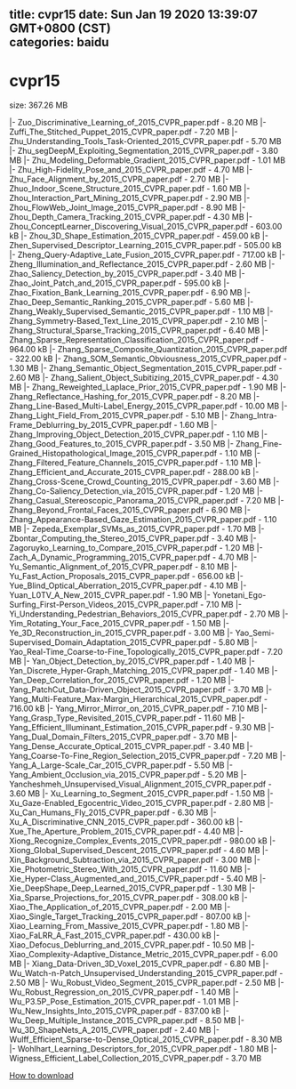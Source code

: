 
title: cvpr15
date: Sun Jan 19 2020 13:39:07 GMT+0800 (CST)    
categories: baidu
---

# cvpr15
size: 367.26 MB
 
 
|- Zuo_Discriminative_Learning_of_2015_CVPR_paper.pdf - 8.20 MB
|- Zuffi_The_Stitched_Puppet_2015_CVPR_paper.pdf - 7.20 MB
|- Zhu_Understanding_Tools_Task-Oriented_2015_CVPR_paper.pdf - 5.70 MB
|- Zhu_segDeepM_Exploiting_Segmentation_2015_CVPR_paper.pdf - 3.80 MB
|- Zhu_Modeling_Deformable_Gradient_2015_CVPR_paper.pdf - 1.01 MB
|- Zhu_High-Fidelity_Pose_and_2015_CVPR_paper.pdf - 4.70 MB
|- Zhu_Face_Alignment_by_2015_CVPR_paper.pdf - 2.70 MB
|- Zhuo_Indoor_Scene_Structure_2015_CVPR_paper.pdf - 1.60 MB
|- Zhou_Interaction_Part_Mining_2015_CVPR_paper.pdf - 2.90 MB
|- Zhou_FlowWeb_Joint_Image_2015_CVPR_paper.pdf - 8.90 MB
|- Zhou_Depth_Camera_Tracking_2015_CVPR_paper.pdf - 4.30 MB
|- Zhou_ConceptLearner_Discovering_Visual_2015_CVPR_paper.pdf - 603.00 kB
|- Zhou_3D_Shape_Estimation_2015_CVPR_paper.pdf - 459.00 kB
|- Zhen_Supervised_Descriptor_Learning_2015_CVPR_paper.pdf - 505.00 kB
|- Zheng_Query-Adaptive_Late_Fusion_2015_CVPR_paper.pdf - 717.00 kB
|- Zheng_Illumination_and_Reflectance_2015_CVPR_paper.pdf - 2.60 MB
|- Zhao_Saliency_Detection_by_2015_CVPR_paper.pdf - 3.40 MB
|- Zhao_Joint_Patch_and_2015_CVPR_paper.pdf - 595.00 kB
|- Zhao_Fixation_Bank_Learning_2015_CVPR_paper.pdf - 6.90 MB
|- Zhao_Deep_Semantic_Ranking_2015_CVPR_paper.pdf - 5.60 MB
|- Zhang_Weakly_Supervised_Semantic_2015_CVPR_paper.pdf - 1.10 MB
|- Zhang_Symmetry-Based_Text_Line_2015_CVPR_paper.pdf - 2.10 MB
|- Zhang_Structural_Sparse_Tracking_2015_CVPR_paper.pdf - 6.40 MB
|- Zhang_Sparse_Representation_Classification_2015_CVPR_paper.pdf - 964.00 kB
|- Zhang_Sparse_Composite_Quantization_2015_CVPR_paper.pdf - 322.00 kB
|- Zhang_SOM_Semantic_Obviousness_2015_CVPR_paper.pdf - 1.30 MB
|- Zhang_Semantic_Object_Segmentation_2015_CVPR_paper.pdf - 2.60 MB
|- Zhang_Salient_Object_Subitizing_2015_CVPR_paper.pdf - 4.30 MB
|- Zhang_Reweighted_Laplace_Prior_2015_CVPR_paper.pdf - 1.90 MB
|- Zhang_Reflectance_Hashing_for_2015_CVPR_paper.pdf - 8.20 MB
|- Zhang_Line-Based_Multi-Label_Energy_2015_CVPR_paper.pdf - 10.00 MB
|- Zhang_Light_Field_From_2015_CVPR_paper.pdf - 5.10 MB
|- Zhang_Intra-Frame_Deblurring_by_2015_CVPR_paper.pdf - 1.60 MB
|- Zhang_Improving_Object_Detection_2015_CVPR_paper.pdf - 1.10 MB
|- Zhang_Good_Features_to_2015_CVPR_paper.pdf - 3.50 MB
|- Zhang_Fine-Grained_Histopathological_Image_2015_CVPR_paper.pdf - 1.10 MB
|- Zhang_Filtered_Feature_Channels_2015_CVPR_paper.pdf - 1.10 MB
|- Zhang_Efficient_and_Accurate_2015_CVPR_paper.pdf - 288.00 kB
|- Zhang_Cross-Scene_Crowd_Counting_2015_CVPR_paper.pdf - 3.60 MB
|- Zhang_Co-Saliency_Detection_via_2015_CVPR_paper.pdf - 1.20 MB
|- Zhang_Casual_Stereoscopic_Panorama_2015_CVPR_paper.pdf - 7.20 MB
|- Zhang_Beyond_Frontal_Faces_2015_CVPR_paper.pdf - 6.90 MB
|- Zhang_Appearance-Based_Gaze_Estimation_2015_CVPR_paper.pdf - 1.10 MB
|- Zepeda_Exemplar_SVMs_as_2015_CVPR_paper.pdf - 1.70 MB
|- Zbontar_Computing_the_Stereo_2015_CVPR_paper.pdf - 3.40 MB
|- Zagoruyko_Learning_to_Compare_2015_CVPR_paper.pdf - 1.20 MB
|- Zach_A_Dynamic_Programming_2015_CVPR_paper.pdf - 4.70 MB
|- Yu_Semantic_Alignment_of_2015_CVPR_paper.pdf - 8.10 MB
|- Yu_Fast_Action_Proposals_2015_CVPR_paper.pdf - 656.00 kB
|- Yue_Blind_Optical_Aberration_2015_CVPR_paper.pdf - 4.10 MB
|- Yuan_L0TV_A_New_2015_CVPR_paper.pdf - 1.90 MB
|- Yonetani_Ego-Surfing_First-Person_Videos_2015_CVPR_paper.pdf - 7.10 MB
|- Yi_Understanding_Pedestrian_Behaviors_2015_CVPR_paper.pdf - 2.70 MB
|- Yim_Rotating_Your_Face_2015_CVPR_paper.pdf - 1.50 MB
|- Ye_3D_Reconstruction_in_2015_CVPR_paper.pdf - 3.00 MB
|- Yao_Semi-Supervised_Domain_Adaptation_2015_CVPR_paper.pdf - 5.80 MB
|- Yao_Real-Time_Coarse-to-Fine_Topologically_2015_CVPR_paper.pdf - 7.20 MB
|- Yan_Object_Detection_by_2015_CVPR_paper.pdf - 1.40 MB
|- Yan_Discrete_Hyper-Graph_Matching_2015_CVPR_paper.pdf - 1.40 MB
|- Yan_Deep_Correlation_for_2015_CVPR_paper.pdf - 1.20 MB
|- Yang_PatchCut_Data-Driven_Object_2015_CVPR_paper.pdf - 3.70 MB
|- Yang_Multi-Feature_Max-Margin_Hierarchical_2015_CVPR_paper.pdf - 716.00 kB
|- Yang_Mirror_Mirror_on_2015_CVPR_paper.pdf - 7.10 MB
|- Yang_Grasp_Type_Revisited_2015_CVPR_paper.pdf - 11.60 MB
|- Yang_Efficient_Illuminant_Estimation_2015_CVPR_paper.pdf - 9.30 MB
|- Yang_Dual_Domain_Filters_2015_CVPR_paper.pdf - 3.70 MB
|- Yang_Dense_Accurate_Optical_2015_CVPR_paper.pdf - 3.40 MB
|- Yang_Coarse-To-Fine_Region_Selection_2015_CVPR_paper.pdf - 7.20 MB
|- Yang_A_Large-Scale_Car_2015_CVPR_paper.pdf - 5.50 MB
|- Yang_Ambient_Occlusion_via_2015_CVPR_paper.pdf - 5.20 MB
|- Yancheshmeh_Unsupervised_Visual_Alignment_2015_CVPR_paper.pdf - 3.60 MB
|- Xu_Learning_to_Segment_2015_CVPR_paper.pdf - 1.50 MB
|- Xu_Gaze-Enabled_Egocentric_Video_2015_CVPR_paper.pdf - 2.80 MB
|- Xu_Can_Humans_Fly_2015_CVPR_paper.pdf - 6.30 MB
|- Xu_A_Discriminative_CNN_2015_CVPR_paper.pdf - 360.00 kB
|- Xue_The_Aperture_Problem_2015_CVPR_paper.pdf - 4.40 MB
|- Xiong_Recognize_Complex_Events_2015_CVPR_paper.pdf - 980.00 kB
|- Xiong_Global_Supervised_Descent_2015_CVPR_paper.pdf - 4.60 MB
|- Xin_Background_Subtraction_via_2015_CVPR_paper.pdf - 3.00 MB
|- Xie_Photometric_Stereo_With_2015_CVPR_paper.pdf - 11.60 MB
|- Xie_Hyper-Class_Augmented_and_2015_CVPR_paper.pdf - 5.40 MB
|- Xie_DeepShape_Deep_Learned_2015_CVPR_paper.pdf - 1.30 MB
|- Xia_Sparse_Projections_for_2015_CVPR_paper.pdf - 308.00 kB
|- Xiao_The_Application_of_2015_CVPR_paper.pdf - 2.00 MB
|- Xiao_Single_Target_Tracking_2015_CVPR_paper.pdf - 807.00 kB
|- Xiao_Learning_From_Massive_2015_CVPR_paper.pdf - 1.80 MB
|- Xiao_FaLRR_A_Fast_2015_CVPR_paper.pdf - 430.00 kB
|- Xiao_Defocus_Deblurring_and_2015_CVPR_paper.pdf - 10.50 MB
|- Xiao_Complexity-Adaptive_Distance_Metric_2015_CVPR_paper.pdf - 6.00 MB
|- Xiang_Data-Driven_3D_Voxel_2015_CVPR_paper.pdf - 6.80 MB
|- Wu_Watch-n-Patch_Unsupervised_Understanding_2015_CVPR_paper.pdf - 2.50 MB
|- Wu_Robust_Video_Segment_2015_CVPR_paper.pdf - 2.50 MB
|- Wu_Robust_Regression_on_2015_CVPR_paper.pdf - 1.40 MB
|- Wu_P3.5P_Pose_Estimation_2015_CVPR_paper.pdf - 1.01 MB
|- Wu_New_Insights_Into_2015_CVPR_paper.pdf - 837.00 kB
|- Wu_Deep_Multiple_Instance_2015_CVPR_paper.pdf - 8.50 MB
|- Wu_3D_ShapeNets_A_2015_CVPR_paper.pdf - 2.40 MB
|- Wulff_Efficient_Sparse-to-Dense_Optical_2015_CVPR_paper.pdf - 8.30 MB
|- Wohlhart_Learning_Descriptors_for_2015_CVPR_paper.pdf - 1.80 MB
|- Wigness_Efficient_Label_Collection_2015_CVPR_paper.pdf - 3.70 MB

[How to download](https://bpcam.bemobtrk.com/go/2ceec3aa-1ca2-46d6-b9ff-aaa5c184517c?jno=3019)